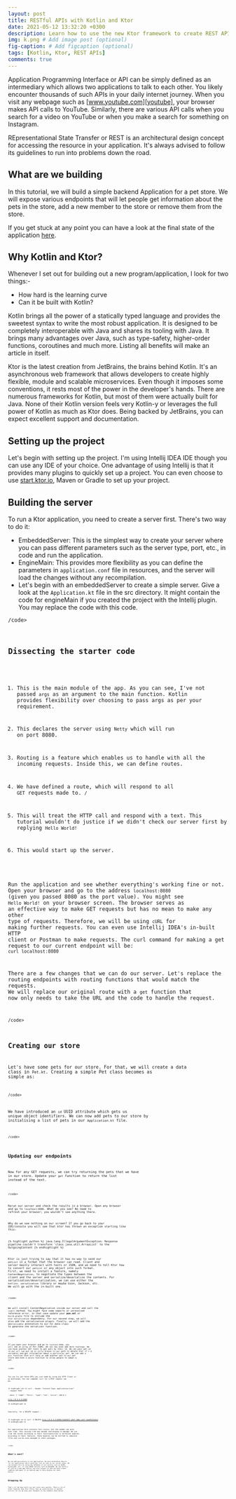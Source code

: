 ```yaml
---
layout: post
title: RESTful APIs with Kotlin and Ktor
date: 2021-05-12 13:32:20 +0300
description: Learn how to use the new Ktor framework to create REST APIs.
img: k.png # Add image post (optional)
fig-caption: # Add figcaption (optional)
tags: [Kotlin, Ktor, REST APIs]
comments: true
---
```


Application Programming Interface or API can be simply defined as an intermediary which allows two applications to talk to each other.  You likely encounter thousands of such APIs in your daily internet journey. When you visit any webpage such as [www.youtube.com][youtube], your browser makes API calls to YouTube. Similarly, there are various API calls when you search for a video on YouTube or when you make a search for something on Instagram.

REpresentational State Transfer or REST is an architectural design concept for accessing the resource in your application. It's always advised to follow its guidelines to run into problems down the road.


## What are we building
In this tutorial, we will build a simple backend Application for a pet store. We will expose various endpoints that will let people get information about the pets in the store, add a new member to the store or remove them from the store.

If you get stuck at any point you can have a look at the final state of the application [here][petstore].

## Why Kotlin and Ktor?
Whenever I set out for building out a new program/application, I look for two things:-

* How hard is the learning curve
* Can it be built with Kotlin?

Kotlin brings all the power of a statically typed language and provides the sweetest syntax to write the most robust application. It is designed to be completely interoperable with Java and shares its tooling with Java. It brings many advantages over Java, such as type-safety, higher-order functions, coroutines and much more. Listing all benefits will make an article in itself.

Ktor is the latest creation from JetBrains, the brains behind Kotlin. It's an asynchronous web framework that allows developers to create highly flexible, module and scalable microservices. Even though it imposes some conventions, it rests most of the power in the developer's hands. There are numerous frameworks for Kotlin, but most of them were actually built for Java. None of their Kotlin version feels very Kotlin-y or leverages the full power of Kotlin as much as Ktor does. Being backed by JetBrains, you can expect excellent support and documentation.

## Setting up the project
Let's begin with setting up the project. I'm using Intellij IDEA IDE though you can use any IDE of your choice. One advantage of using Intellij is that it provides many plugins to quickly set up a project. You can even choose to use [start.ktor.io][ktor-start], Maven or Gradle to set up your project.

## Building the server
To run a Ktor application, you need to create a server first. There's two way to do it:

<!-- ![I and My friends]({{site.baseurl}}/static/img/we-in-rest.jpg) -->

* EmbeddedServer: This is the simplest way to create your server where you can pass different parameters such as the server type, port, etc., in code and run the application.
* EngineMain: This provides more flexibility as you can define the parameters in `application.conf` file in resources, and the server will load the changes without any recompilation.
* Let's begin with an embeddedServer to create a simple server. Give a look at the `Application.kt` file in the src directory. It might contain the code for engineMain if you created the project with the Intellij plugin. You may replace the code with this code.

<code data-gist-id="60e4bfdf66e7d5e0e32d456eca0f74d3" data-gist-hide-line-numbers="true">/code>

## Dissecting the starter code

1. This is the main module of the app. As you can see, I've not passed `args` as an argument to the main function. Kotlin provides flexibility over choosing to pass args as per your requirement.

2. This declares the server using `Netty` which will run on port 8080.


3. Routing is a feature which enables us to handle with all the incoming requests. Inside this, we can define routes.


4. We have defined a route, which will respond to all `GET` requests made to. `/`


5. This will treat the HTTP call and respond with a text. This tutorial wouldn't do justice if we didn't check our server first by replying `Hello World!`

6. This would start up the server.

Run the application and see whether everything's working fine or not. Open your browser and go to the address `localhost:8080` (given you passed 8080 as the port value). You might see `Hello World!` on your browser screen. The browser serves as an effective way to make GET requests but has no mean to make any other type of requests. Therefore, we will be using `cURL` for making further requests. You can even use Intellij IDEA's in-built HTTP client or Postman to make requests. The curl command for making a get request to our current endpoint will be: `curl localhost:8080`

There are a few changes that we can do our server. Let's replace the routing endpoints with routing functions that would match the requests. We will replace our original route with a `get` function that now only needs to take the URL and the code to handle the request.

<code data-gist-id="98264c5624979c580e325ecf5f5c2afd" data-gist-hide-line-numbers="true">/code>

## Creating our store

Let's have some pets for our store. For that, we will create a data class in `Pet.kt`. Creating a simple Pet class becomes as simple as:

<code data-gist-id="14d45d510d93a1ae718add24e3f5dff5" data-gist-hide-line-numbers="true">/code>

We have introduced an `id` UUID attribute which gets us unique object identifiers. We can now add pets to our store by initialising a list of pets in our `Application.kt` file.

<code data-gist-id="8d1c4308641ecaa01cc3b066fe061836" data-gist-hide-line-numbers="true">/code>

## Updating our endpoints

Now for any GET requests, we can try returning the pets that we have in our store. Update your `get` function to return the list instead of the text.

<code data-gist-id="11bedc62984605ed090f22f731051fd0" data-gist-hide-line-numbers="true">/code>

Rerun our server and check the results in a browser. Open any browser and go to `localhost:8080`. What do you see? No need to refresh your browser; you wouldn't see anything there.

Why do we see nothing on our screen? If you go back to your IDE/console you will see that ktor has thrown an exception starting like this:

{% highlight python %}
java.lang.IllegalArgumentException: Response pipeline couldn't transform 'class java.util.ArrayList' to the OutgoingContent
{% endhighlight %}

Ktor is just trying to say that it has no way to send our `petList` in a format that the browser can read. Client and server mainly interact with texts or JSON, and we need to tell Ktor how to convert our `petList` or any object into such format. First, we need to install a feature, namely `ContentNegotiation`, to negotiate the types between the client and the server and serialize/deserialize the contents. For serialization/deserialization, we can use either the `kotlinx. serialization` library or maybe Gson, Jackson, etc. We will go with the in-built one.

<code data-gist-id="2341d890661deffd4f3135d0f8564fb7" data-gist-hide-line-numbers="true">/code>

We will install ContentNegotiation inside our server and call the `json()` method. You might face some imports or unresolved reference error, in that case update your <b>pom.xml</b> or `build.gradle` file to include the `ktor-serialization` dependency. For our second step, we will also add the serialization plugin. Finally, we will add the `@Serializable` annotation to our `Pet` data class to generate the serializer function.

<code data-gist-id="e95f0844f19b2ff0fb054155400371ac" data-gist-hide-line-numbers="true">/code>

If you open your browser and go to `localhost:8080`,
you will see an array of Pet JSONs. We can now even add more routings. We can have another GET route to get pets by their id. We can pass pet-id in our url (we put id in curly braces in our path to denote that it's a variable) and get information about a particular pet. We can add a `post` function that will help us add another pet to our pet store and even a `delete`  function to allow people to adopt a pet.

<code data-gist-id="64624bf4689319399d6a78d8eb75e45c" data-gist-hide-line-numbers="true">/code>

You can try out these APIs you just made by using any HTTP Client or as mentioned, the `cURL` command. curl for a POST request can be:

{% highlight zsh %}
curl --header "Content-Type: application/json" --request POST \
--data '{ "name": "Felix", "type": "Cat", "price": 100.0 }' \
 http://0.0.0.0:8000  
{% endhighlight %}      

Similarly, for a DELETE request :       

{% highlight sh %}
curl -X DELETE http://0.0.0.0:8000/52de6637-a9d7-4dbb-aa5f-3add9122dea2
{% endhighlight %}

Our application here contains four routes, but the number can grow over time. This routing tree may become challenging to manage. We can club the routes according to their functionalities in different modules. According to their features, these modules can be shifted to separate files and can be even managed in other packages.

<code data-gist-id="4724cfc70e85b2368afd460ebb414001" data-gist-hide-line-numbers="true">/code>


## What's next?

We can add persistence to our application. We were hardcoding objects for our application which would get lost as soon as our server stops. We can prevent this by using any database of our choices such as MySQL, PostgreSQL, etc. or even NoSQL options such as MongoDB. We can build a UI such as a web app (Kotlin now also targets JS and can help create seamless web apps) or an Android app to help display our data better.

##  Wrapping Up

That's it! We have built our pet store very quickly. There a lot of other features that Ktor offers that we could discuss in another article. Do let me know your thoughts in the comments down below!

[ktor-start]: https://ktor.io/quickstart/generator.html#
[youtube]: www.youtube.com
[petstore]: https://github.com/sangeetds/petstore
